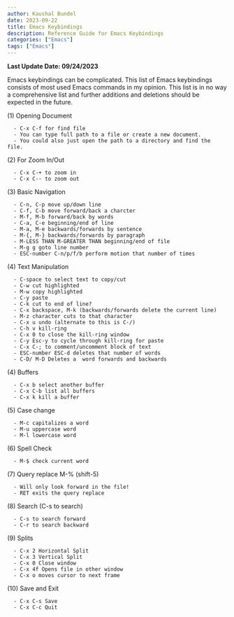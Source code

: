 ```yaml
---
author: Kaushal Bundel
date: 2023-09-22
title: Emacs Keybindings
description: Reference Guide for Emacs Keybindings
categories: ["Emacs"]
tags: ["Emacs"]
---
```


**Last Update Date: 09/24/2023**

Emacs keybindings  can be complicated. This list of Emacs keybindings consists of most used Emacs commands in my opinion. This list is in no way a comprehensive list and further additions and deletions should be expected in the future. 


(1) Opening Document

      - C-x C-f for find file
      - You can type full path to a file or create a new document.
      - You could also just open the path to a directory and find the file.

(2) For Zoom In/Out 

      - C-x C-+ to zoom in
      - C-x C-- to zoom out
    
(3) Basic Navigation

      - C-n, C-p move up/down line
      - C-f, C-b move forward/back a charcter
      - M-f, M-b forward/back by words
      - C-a, C-e beginning/end of line
      - M-a, M-e backwards/forwards by sentence
      - M-{, M-} backwards/forwards by paragraph
      - M-LESS THAN M-GREATER THAN beginning/end of file
      - M-g g goto line number
      - ESC-number C-n/p/f/b perform motion that number of times
      
(4) Text Manipulation

      - C-space to select text to copy/cut
      - C-w cut highlighted
      - M-w copy highlighted
      - C-y paste
      - C-k cut to end of line?
      - C-x backspace, M-k (backwards/forwards delete the current line)
      - M-z character cuts to that character
      - C-x u undo (alternate to this is C-/)
      - C-h v kill-ring
      - C-x 0 to close the kill-ring window
      - C-y Esc-y to cycle through kill-ring for paste
      - C-x C-; to comment/uncomment block of text
      - ESC-number ESC-d deletes that number of words
      - C-D/ M-D Deletes a  word forwards and backwards
      
(4) Buffers

      - C-x b select another buffer
      - C-x C-b list all buffers
      - C-x k kill a buffer
      
(5) Case change

      - M-c capitalizes a word
      - M-u uppercase word
      - M-l lowercase word
      
(6) Spell Check

      - M-$ check current word
      
(7) Query replace M-% (shift-5)

      - Will only look forward in the file!
      - RET exits the query replace
      
(8) Search (C-s to search)

      - C-s to search forward
      - C-r to search backward
      
(9) Splits

      - C-x 2 Horizontal Split
      - C-x 3 Vertical Split
      - C-x 0 Close window
      - C-x 4f Opens file in other window
      - C-x o moves cursor to next frame
      
(10) Save and Exit

      - C-x C-s Save
      - C-x C-c Quit


